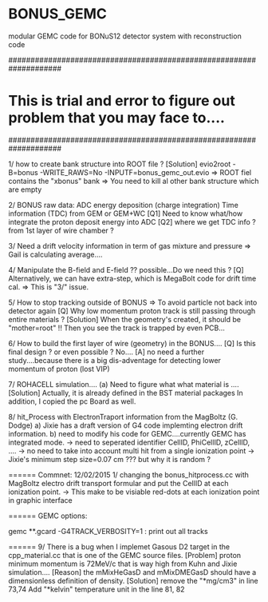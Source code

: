 # BONUS_GEMC
modular GEMC code for BONuS12 detector system with reconstruction code

####################################################################
# This is trial and error to figure out problem that you may face to....
####################################################################

1/ how to create bank structure into ROOT file ?
[Solution]
 evio2root -B=bonus -WRITE_RAWS=No -INPUTF=bonus_gemc_out.evio
=> ROOT fiel contains the "xbonus" bank
=> You need to kill al other bank structure which are empty

2/ BONUS raw data: 
 ADC energy deposition (charge integration)
 Time information (TDC) from GEM or GEM+WC
[Q1] Need to know what/how integrate the proton deposit energy into ADC
[Q2] where we get TDC info ? from 1st layer of wire chamber ? 

3/ Need a drift velocity information in term of gas mixture and pressure
=> Gail is calculating average....

4/ Manipulate the B-field and E-field ?? possible...Do we need this ?
[Q] Alternatively, we can have extra-step, which is MegaBolt code for drift time cal.
=> This is "3/" issue.

5/ How to stop tracking outside of BONUS
=> To avoid particle not back into detector again
[Q] Why low momentum proton track is still passing through entire materials ?
[Solution] When the geometry's created, it should be "mother=root" !!
Then you see the track is trapped by even PCB...

6/ How to build the first layer of wire (geometry) in the BONUS.... 
[Q] Is this final design ? or even possible ? No....
[A] no need a further study....because there is a big dis-adventage for detecting lower momentum of proton (lost VIP)

7/ ROHACELL simulation....
(a) Need to figure what what material is ....
[Solution] Actually, it is already defined in the BST material packages
In addition, I copied the pc Board as well.


8/ hit_Process with ElectronTraport information from the MagBoltz (G. Dodge)
a) Jixie has a draft version of G4 code implemting electron drift information.
b) need to modify his code for GEMC....currently GEMC has integrated mode.
 -> need to seperated identifier CellID, PhiCellID, zCellID, ....
 -> no need to take into account multi hit from a single ionization point
 -> Jixie's minimum step size=0.07 cm ??? but why it is random ?


======
Commnet:
12/02/2015
1/ changing the bonus_hitprocess.cc with MagBoltz electro drift transport formular and put the CellID at each ionization point.
-> This make to be visiable red-dots at each ionization point in graphic interface

======
GEMC options:

gemc **.gcard -G4TRACK_VERBOSITY=1 : print out all tracks

======
9/ There is a bug when I implemet Gasous D2 target in the cpp_material.cc that is one of the GEMC source files.
[Problem] proton minimum momentum is 72MeV/c that is way high from Kuhn and Jixie simulation....
[Reason] the mMixHeGasD and mMixDMEGasD should have a dimensionless definition of density.
[Solution] remove the "*mg/cm3" in line 73,74
Add "*kelvin" temperature unit in the line 81, 82
